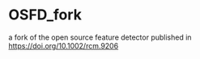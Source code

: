 # OSFD_fork
a fork of the open source feature detector published in https://doi.org/10.1002/rcm.9206
